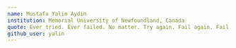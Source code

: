 ```yaml
---
name: Mustafa Yalin Aydin
institution: Memorial University of Newfoundland, Canada
quote: Ever tried. Ever failed. No matter. Try again. Fail again. Fail better. SB
github_user: yalin
---
```


